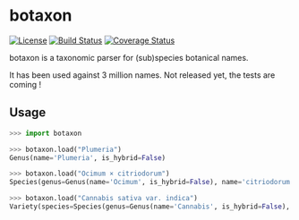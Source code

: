 botaxon
=======

[![License](https://img.shields.io/github/license/ggueret/botaxon.svg)](https://github.com/ggueret/botaxon/blob/master/LICENSE)
[![Build Status](https://img.shields.io/travis/ggueret/botaxon/master.svg)](https://travis-ci.org/ggueret/botaxon)
[![Coverage Status](https://img.shields.io/coveralls/github/ggueret/botaxon/master.svg)]((https://coveralls.io/github/ggueret/botaxon?branch=master))

botaxon is a taxonomic parser for (sub)species botanical names.

It has been used against 3 million names. Not released yet, the tests are coming !


Usage
-----

```python
>>> import botaxon

>>> botaxon.load("Plumeria")
Genus(name='Plumeria', is_hybrid=False)

>>> botaxon.load("Ocimum × citriodorum")
Species(genus=Genus(name='Ocimum', is_hybrid=False), name='citriodorum', is_hybrid=True)

>>> botaxon.load("Cannabis sativa var. indica")
Variety(species=Species(genus=Genus(name='Cannabis', is_hybrid=False), name='sativa', is_hybrid=False), name='indica')
```